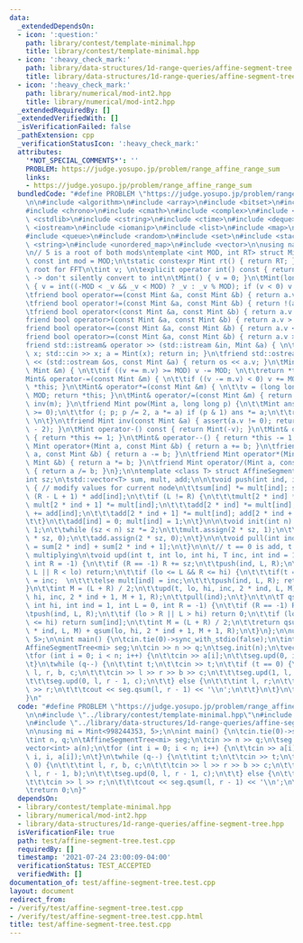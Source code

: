 ```yaml
---
data:
  _extendedDependsOn:
  - icon: ':question:'
    path: library/contest/template-minimal.hpp
    title: library/contest/template-minimal.hpp
  - icon: ':heavy_check_mark:'
    path: library/data-structures/1d-range-queries/affine-segment-tree.hpp
    title: library/data-structures/1d-range-queries/affine-segment-tree.hpp
  - icon: ':heavy_check_mark:'
    path: library/numerical/mod-int2.hpp
    title: library/numerical/mod-int2.hpp
  _extendedRequiredBy: []
  _extendedVerifiedWith: []
  _isVerificationFailed: false
  _pathExtension: cpp
  _verificationStatusIcon: ':heavy_check_mark:'
  attributes:
    '*NOT_SPECIAL_COMMENTS*': ''
    PROBLEM: https://judge.yosupo.jp/problem/range_affine_range_sum
    links:
    - https://judge.yosupo.jp/problem/range_affine_range_sum
  bundledCode: "#define PROBLEM \"https://judge.yosupo.jp/problem/range_affine_range_sum\"\
    \n\n#include <algorithm>\n#include <array>\n#include <bitset>\n#include <cassert>\n\
    #include <chrono>\n#include <cmath>\n#include <complex>\n#include <cstdio>\n#include\
    \ <cstdlib>\n#include <cstring>\n#include <ctime>\n#include <deque>\n#include\
    \ <iostream>\n#include <iomanip>\n#include <list>\n#include <map>\n#include <numeric>\n\
    #include <queue>\n#include <random>\n#include <set>\n#include <stack>\n#include\
    \ <string>\n#include <unordered_map>\n#include <vector>\n\nusing namespace std;\n\
    \n// 5 is a root of both mods\ntemplate <int MOD, int RT> struct Mint {\n\tstatic\
    \ const int mod = MOD;\n\tstatic constexpr Mint rt() { return RT; } // primitive\
    \ root for FFT\n\tint v; \n\texplicit operator int() const { return v; } // explicit\
    \ -> don't silently convert to int\n\tMint() { v = 0; }\n\tMint(long long _v)\
    \ { v = int((-MOD < _v && _v < MOD) ? _v : _v % MOD); if (v < 0) v += MOD; }\n\
    \tfriend bool operator==(const Mint &a, const Mint &b) { return a.v == b.v; }\n\
    \tfriend bool operator!=(const Mint &a, const Mint &b) { return !(a == b); }\n\
    \tfriend bool operator<(const Mint &a, const Mint &b) { return a.v < b.v; }\n\t\
    friend bool operator>(const Mint &a, const Mint &b) { return a.v > b.v; }\n\t\
    friend bool operator<=(const Mint &a, const Mint &b) { return a.v <= b.v; }\n\t\
    friend bool operator>=(const Mint &a, const Mint &b) { return a.v >= b.v; }\n\t\
    friend std::istream& operator >> (std::istream &in, Mint &a) { \n\t\tlong long\
    \ x; std::cin >> x; a = Mint(x); return in; }\n\tfriend std::ostream& operator\
    \ << (std::ostream &os, const Mint &a) { return os << a.v; }\n\tMint& operator+=(const\
    \ Mint &m) { \n\t\tif ((v += m.v) >= MOD) v -= MOD; \n\t\treturn *this; }\n\t\
    Mint& operator-=(const Mint &m) { \n\t\tif ((v -= m.v) < 0) v += MOD; \n\t\treturn\
    \ *this; }\n\tMint& operator*=(const Mint &m) { \n\t\tv = (long long)v * m.v %\
    \ MOD; return *this; }\n\tMint& operator/=(const Mint &m) { return (*this) *=\
    \ inv(m); }\n\tfriend Mint pow(Mint a, long long p) {\n\t\tMint ans = 1; assert(p\
    \ >= 0);\n\t\tfor (; p; p /= 2, a *= a) if (p & 1) ans *= a;\n\t\treturn ans;\
    \ \n\t}\n\tfriend Mint inv(const Mint &a) { assert(a.v != 0); return pow(a, MOD\
    \ - 2); }\n\tMint operator-() const { return Mint(-v); }\n\tMint& operator++()\
    \ { return *this += 1; }\n\tMint& operator--() { return *this -= 1; }\n\tfriend\
    \ Mint operator+(Mint a, const Mint &b) { return a += b; }\n\tfriend Mint operator-(Mint\
    \ a, const Mint &b) { return a -= b; }\n\tfriend Mint operator*(Mint a, const\
    \ Mint &b) { return a *= b; }\n\tfriend Mint operator/(Mint a, const Mint &b)\
    \ { return a /= b; }\n};\n\ntemplate <class T> struct AffineSegmentTree {\n\t\
    int sz;\n\tstd::vector<T> sum, mult, add;\n\n\tvoid push(int ind, int L, int R)\
    \ { // modify values for current node\n\t\tsum[ind] *= mult[ind]; sum[ind] +=\
    \ (R - L + 1) * add[ind];\n\t\tif (L != R) {\n\t\t\tmult[2 * ind] *= mult[ind];\
    \ mult[2 * ind + 1] *= mult[ind];\n\t\t\tadd[2 * ind] *= mult[ind]; add[2 * ind]\
    \ += add[ind];\n\t\t\tadd[2 * ind + 1] *= mult[ind]; add[2 * ind + 1] += add[ind];\n\
    \t\t}\n\t\tadd[ind] = 0; mult[ind] = 1;\n\t}\n\n\tvoid init(int n) {\n\t\tsz =\
    \ 1;\n\t\twhile (sz < n) sz *= 2;\n\t\tmult.assign(2 * sz, 1);\n\t\tsum.assign(2\
    \ * sz, 0);\n\t\tadd.assign(2 * sz, 0);\n\t}\n\n\tvoid pull(int ind) {\n\t\tsum[ind]\
    \ = sum[2 * ind] + sum[2 * ind + 1];\n\t}\n\n\t// t == 0 is add, t == 1 is for\
    \ multiplying\n\tvoid upd(int t, int lo, int hi, T inc, int ind = 1, int L = 0,\
    \ int R = -1) {\n\t\tif (R == -1) R += sz;\n\t\tpush(ind, L, R);\n\t\tif (hi <\
    \ L || R < lo) return;\n\t\tif (lo <= L && R <= hi) {\n\t\t\tif(t == 0) add[ind]\
    \ = inc;  \n\t\t\telse mult[ind] = inc;\n\t\t\tpush(ind, L, R); return;\n\t\t\
    }\n\t\tint M = (L + R) / 2;\n\t\tupd(t, lo, hi, inc, 2 * ind, L, M); upd(t, lo,\
    \ hi, inc, 2 * ind + 1, M + 1, R);\n\t\tpull(ind);\n\t}\n\t\n\tT qsum(int lo,\
    \ int hi, int ind = 1, int L = 0, int R = -1) {\n\t\tif (R == -1) R += sz;\n\t\
    \tpush(ind, L, R);\n\t\tif (lo > R || L > hi) return 0;\n\t\tif (lo <= L && R\
    \ <= hi) return sum[ind];\n\t\tint M = (L + R) / 2;\n\t\treturn qsum(lo, hi, 2\
    \ * ind, L, M) + qsum(lo, hi, 2 * ind + 1, M + 1, R);\n\t}\n};\n\nusing mi = Mint<998244353,\
    \ 5>;\n\nint main() {\n\tcin.tie(0)->sync_with_stdio(false);\n\tint n, q;\n\t\
    AffineSegmentTree<mi> seg;\n\tcin >> n >> q;\n\tseg.init(n);\n\tvector<int> a(n);\n\
    \tfor (int i = 0; i < n; i++) {\n\t\tcin >> a[i];\n\t\tseg.upd(0, i, i, a[i]);\n\
    \t}\n\twhile (q--) {\n\t\tint t;\n\t\tcin >> t;\n\t\tif (t == 0) {\n\t\t\tint\
    \ l, r, b, c;\n\t\t\tcin >> l >> r >> b >> c;\n\t\t\tseg.upd(1, l, r - 1, b);\n\
    \t\t\tseg.upd(0, l, r - 1, c);\n\t\t} else {\n\t\t\tint l, r;\n\t\t\tcin >> l\
    \ >> r;\n\t\t\tcout << seg.qsum(l, r - 1) << '\\n';\n\t\t}\n\t}\n\treturn 0;\n\
    }\n"
  code: "#define PROBLEM \"https://judge.yosupo.jp/problem/range_affine_range_sum\"\
    \n\n#include \"../library/contest/template-minimal.hpp\"\n#include \"../library/numerical/mod-int2.hpp\"\
    \n#include \"../library/data-structures/1d-range-queries/affine-segment-tree.hpp\"\
    \n\nusing mi = Mint<998244353, 5>;\n\nint main() {\n\tcin.tie(0)->sync_with_stdio(false);\n\
    \tint n, q;\n\tAffineSegmentTree<mi> seg;\n\tcin >> n >> q;\n\tseg.init(n);\n\t\
    vector<int> a(n);\n\tfor (int i = 0; i < n; i++) {\n\t\tcin >> a[i];\n\t\tseg.upd(0,\
    \ i, i, a[i]);\n\t}\n\twhile (q--) {\n\t\tint t;\n\t\tcin >> t;\n\t\tif (t ==\
    \ 0) {\n\t\t\tint l, r, b, c;\n\t\t\tcin >> l >> r >> b >> c;\n\t\t\tseg.upd(1,\
    \ l, r - 1, b);\n\t\t\tseg.upd(0, l, r - 1, c);\n\t\t} else {\n\t\t\tint l, r;\n\
    \t\t\tcin >> l >> r;\n\t\t\tcout << seg.qsum(l, r - 1) << '\\n';\n\t\t}\n\t}\n\
    \treturn 0;\n}"
  dependsOn:
  - library/contest/template-minimal.hpp
  - library/numerical/mod-int2.hpp
  - library/data-structures/1d-range-queries/affine-segment-tree.hpp
  isVerificationFile: true
  path: test/affine-segment-tree.test.cpp
  requiredBy: []
  timestamp: '2021-07-24 23:00:09-04:00'
  verificationStatus: TEST_ACCEPTED
  verifiedWith: []
documentation_of: test/affine-segment-tree.test.cpp
layout: document
redirect_from:
- /verify/test/affine-segment-tree.test.cpp
- /verify/test/affine-segment-tree.test.cpp.html
title: test/affine-segment-tree.test.cpp
---
```

